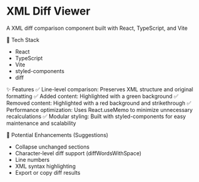 # XML Diff Viewer

A XML diff comparison component built with React, TypeScript, and Vite

🔧 Tech Stack

- React
- TypeScript
- Vite
- styled-components
- diff

✨ Features
✅ Line-level comparison: Preserves XML structure and original formatting
✅ Added content: Highlighted with a green background
✅ Removed content: Highlighted with a red background and strikethrough
✅ Performance optimization: Uses React.useMemo to minimize unnecessary recalculations
✅ Modular styling: Built with styled-components for easy maintenance and scalability

🔮 Potential Enhancements (Suggestions)

- Collapse unchanged sections
- Character-level diff support (diffWordsWithSpace)
- Line numbers
- XML syntax highlighting
- Export or copy diff results
